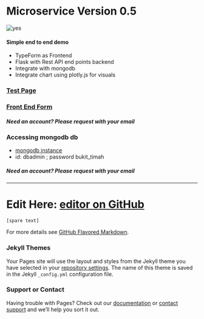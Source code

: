 






# Microservice Version 0.5

![yes](https://media.giphy.com/media/l0MYt5jPR6QX5pnqM/giphy.gif)

#### Simple end to end demo

- TypeForm as Frontend
- Flask with Rest API end points backend
- Integrate with mongodb
- Integrate chart using plotly.js for visuals 

### [Test Page](http://54.169.144.186/) 

### [Front End Form](https://973kdg0apb1.typeform.com/to/nhO8rguy)
##### Need an account? Please request with your email

### Accessing mongodb db 
- [mongodb instance](https://cloud.mongodb.com)
- id: dbadmin ; password bukit_timah
##### Need an account? Please request with your email

********

# Edit Here: [editor on GitHub](https://github.com/mengweetan/microservice/edit/gh-pages/index.md) 

`[spare text]`



For more details see [GitHub Flavored Markdown](https://guides.github.com/features/mastering-markdown/).

### Jekyll Themes

Your Pages site will use the layout and styles from the Jekyll theme you have selected in your [repository settings](https://github.com/mengweetan/microservice/settings). The name of this theme is saved in the Jekyll `_config.yml` configuration file.

### Support or Contact

Having trouble with Pages? Check out our [documentation](https://docs.github.com/categories/github-pages-basics/) or [contact support](https://support.github.com/contact) and we’ll help you sort it out.
